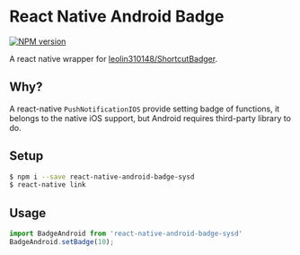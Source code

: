# React Native Android Badge

[![NPM version](http://img.shields.io/npm/v/react-native-android-badge.svg?style=flat)](https://www.npmjs.com/package/react-native-android-badge)

A react native wrapper for [leolin310148/ShortcutBadger](https://github.com/leolin310148/ShortcutBadger).

## Why?

A react-native `PushNotificationIOS` provide setting badge of functions, it belongs to the native iOS support, but Android requires third-party library to do.

## Setup

```bash
$ npm i --save react-native-android-badge-sysd
$ react-native link
```

## Usage

```js
import BadgeAndroid from 'react-native-android-badge-sysd'
BadgeAndroid.setBadge(10);
```
